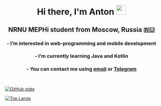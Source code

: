 <h1 align="center">Hi there, I'm Anton</a> 
<img src="https://github.com/blackcater/blackcater/raw/main/images/Hi.gif" height="32"/></h1>
<h2 align="center">NRNU MEPHi student from Moscow, Russia 🇷🇺</h2>

<h3 align="center">- I’m interested in web-programming and mobile development</h3>
<h3 align="center">- I’m currently learning Java and Kotlin</h5>
<h3 align="center">- You can contact me using <a href="mailto:zverev827@gmail.com">email</a> or <a href="https://t.me/kuchibecka">Telegram</a></h3>
  
<br>

[![GitHub stats](https://github-readme-stats.vercel.app/api?username=kuchibecka&hide=issues&show_icons=true&theme=dark)](https://github.com/anuraghazra/github-readme-stats)


[![Top Langs](https://github-readme-stats.vercel.app/api/top-langs/?username=kuchibecka&layout=compact&theme=dark)](https://github.com/anuraghazra/github-readme-stats)


<!---
Kuchibecka/Kuchibecka is a ✨ special ✨ repository because its `README.md` (this file) appears on your GitHub profile.
You can click the Preview link to take a look at your changes.
--->

